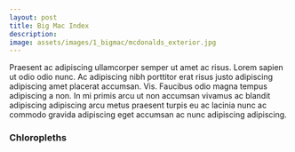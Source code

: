 ```yaml
---
layout: post
title: Big Mac Index
description: 
image: assets/images/1_bigmac/mcdonalds_exterior.jpg
---
```


Praesent ac adipiscing ullamcorper semper ut amet ac risus. Lorem sapien ut odio odio nunc. Ac adipiscing nibh porttitor erat risus justo adipiscing adipiscing amet placerat accumsan. Vis. Faucibus odio magna tempus adipiscing a non. In mi primis arcu ut non accumsan vivamus ac blandit adipiscing adipiscing arcu metus praesent turpis eu ac lacinia nunc ac commodo gravida adipiscing eget accumsan ac nunc adipiscing adipiscing.

<!-- Image -->
<h3>Chloropleths</h3>
<div class="box alt">
	<div class="row 50% uniform">
		<div class="4u"><span class="image fit"><img src="https://swetharevanur.github.io/assets/images/1_bigmac/mapJul10.svg" alt="" /></span></div>
		<div class="4u"><span class="image fit"><img src="https://swetharevanur.github.io/assets/images/1_bigmac/mapJul13.svg" alt="" /></span></div>
		<div class="4u$"><span class="image fit"><img src="https://swetharevanur.github.io/assets/images/1_bigmac/mapJul16.svg" alt="" /></span></div>
		<!-- Break -->
		<div class="4u"><span class="image fit"><img src="https://swetharevanur.github.io/assets/images/1_bigmac/mapJul10.svg" alt="" /></span></div>
		<div class="4u"><span class="image fit"><img src="https://swetharevanur.github.io/assets/images/1_bigmac/mapJul13.svg" alt="" /></span></div>
		<div class="4u$"><span class="image fit"><img src="https://swetharevanur.github.io/assets/images/1_bigmac/mapJul16.svg" alt="" /></span></div>
		<!-- Break -->
		<div class="4u"><span class="image fit"><img src="https://swetharevanur.github.io/assets/images/1_bigmac/mapJul10.svg" alt="" /></span></div>
		<div class="4u"><span class="image fit"><img src="https://swetharevanur.github.io/assets/images/1_bigmac/mapJul13.svg" alt="" /></span></div>
		<div class="4u$"><span class="image fit"><img src="https://swetharevanur.github.io/assets/images/1_bigmac/mapJul16.svg" alt="" /></span></div>
	</div>
</div>

